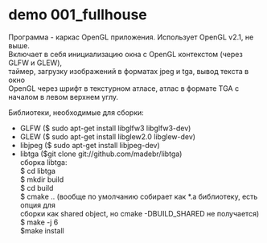 # demo 001_fullhouse
Программа - каркас OpenGL приложения. Использует OpenGL v2.1, не выше.      
Включает в себя инициализацию окна с OpenGL контекстом (через GLFW и GLEW),     
таймер, загрузку изображений в форматах jpeg и tga, вывод текста в окно   
OpenGL через шрифт в текстурном атласе, атлас в формате TGA с началом в левом верхнем углу.   
    
Библиотеки, необходимые для сборки:    
- GLFW ($ sudo apt-get install libglfw3 libglfw3-dev)   
- GLEW ($ sudo apt-get install libglew2.0 libglew-dev)    
- libjpeg ($ sudo apt-get install libjpeg-dev)    
- libtga ($git clone git://github.com/madebr/libtga)    
  сборка libtga:    
  $ cd libtga   
  $ mkdir build   
  $ cd build    
  $ cmake .. (вообще по умолчанию собирает как *.a библиотеку, есть опция для   
  сборки как shared object, но cmake -DBUILD_SHARED не получается)    
  $ make -j 6   
  $make install   